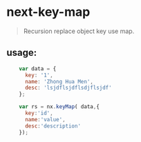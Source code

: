 # next-key-map
> Recursion replace object key use map.


## usage:
```js
    var data = {
      key: '1',
      name: 'Zhong Hua Men',
      desc: 'lsjdflsjdflsdjflsjdf'
    };

    var rs = nx.keyMap( data,{
      key:'id',
      name:'value',
      desc:'description'
    });

```
